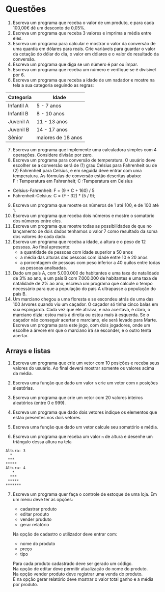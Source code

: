# Questões

1. Escreva um programa que receba o valor de um produto, e para cada 100,00€ dê um desconto de 0,05%.
1. Escreva um programa que receba 3 valores e imprima a média entre eles.
1. Escreva um programa para calcular e mostrar o valor da conversão de uma quantia em dólares para reais. Crie variáveis para guardar o valor da cotação do dólar do dia, o valor em dólares e o valor do resultado da conversão.
4. Escreva um programa que diga se um número é par ou ímpar.
1. Escreva um programa que receba um número e verifique se é divísivel por 6.
1. Escreva um programa que receba a idade de um nadador e mostre na tela a sua categoria seguindo as regras:

| Categoria   | Idade |
|------------| --- |
| Infantil A | 5 - 7 anos |
| Infantil B | 8 - 10 anos |
| Juvenil A  | 11 - 13 anos |
| Juvenil B  | 14 - 17 anos |
| Sênior     | maiores de 18 anos |

7. Escreva um programa que implemente uma calculadora simples com 4 operações. Considere divisão por zero.
1. Escreva um programa para conversão de temperatura. O usuário deve escolher se
   a conversão será de (1) grau Celsius para Fahrenheit ou de (2) Fahrenheit
   para Celsius, e em seguida deve entrar com uma temperatura. As fórmulas de conversão estão descritas
   abaixo:  
   F : Temperatura em Fahrenheit; C :Temperatura em Celsius
* Celsius-Fahrenheit: F = (9 * C + 160) / 5
* Fahrenheit-Celsius: C = (F - 32) * (5 / 9);

9. Escreva um programa que mostre os números de 1 até 100, e de 100 até 1.
1. Escreva um programa que receba dois números e mostre o somatório dos números entre eles.
2. Escreva um programa que mostre todas as possibilidades de
   que no lançamento de dois dados tenhamos o valor 7 como resultado da
   soma dos valores de cada dado.
3. Escreva um programa que receba a idade, a altura e o peso de 12
   pessoas. Ao final apresente:
   * a quantidade de pessoas com idade superior a 50 anos
   * a média das alturas das pessoas com idade entre 10 e 20 anos
   * a porcentagem de pessoas com peso inferior a 40 quilos entre todas
     as pessoas analisadas.
1. Dado um país A, com 5.000.000 de habitantes e uma taxa de natalidade de
   3% ao ano, e um país B com 7.000.000 de habitantes e uma taxa de
   natalidade de 2% ao ano, escreva um programa que calcule o tempo necessário para que a
   população do país A ultrapasse a população do país B.
1. Um marciano chegou a uma floresta e se escondeu atrás de uma das 100 árvores quando viu um caçador. O caçador só tinha cinco balas em sua
   espingarda. Cada vez que ele atirava, e não acertava, é claro, o marciano
   dizia: estou mais à direita ou estou mais à esquerda. Se o caçador não
   conseguir acertar o marciano, ele será levado para Marte. Escreva um programa para este
   jogo, com dois jogadores, onde um escolhe a árvore em que o marciano irá
   se esconder, e o outro tenta acertar.

## Arrays e listas

1. Escreva um programa que crie um vetor com 10 posições e receba seus valores do usuário. Ao final deverá mostrar somente os valores acima da média.

1. Escreva uma função que dado um valor `n` crie um vetor com `n` posições aleatórias.

1. Escreva um programa que crie um vetor com 20 valores inteiros aleatórios (entre 0 e 999).

1. Escreva um programa que dado dois vetores indique os elementos que estão presentes nos dois vetores.

1. Escreva uma função que dado um vetor calcule seu somatório e média.

1. Escreva um programa que receba um valor `n` de altura e desenhe um triângulo dessa altura na tela

```
Altura: 3
  *
 ***
*****
Altura: 4
   *
  ***
 *****
*******
```

7. Escreva um programa quer faça o controle de estoque de uma loja. Em um menu deve ter as opções:
   * cadastrar produto
   * editar produto
   * vender pruduto
   * gerar relatório

   Na opção de cadastro o utilizador deve entrar com:
   * nome do produto
   * preço
   * tipo

   Para cada produto cadastrado deve ser gerado um código.  
   Na opção de editar deve permitir atualização do nome do produto.  
   Na opção vender produto deve registrar uma venda do produto.  
   E na opção gerar relatório deve mostrar o valor total ganho e a média por produto.
